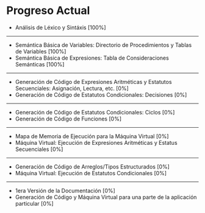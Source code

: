 # Progreso Actual
- Análisis de Léxico y Sintáxis [100%]
---
- Semántica Básica de Variables: Directorio de Procedimientos y Tablas de Variables [100%]
- Semántica Básica de Expresiones: Tabla de Consideraciones Semánticas [100%]
---
- Generación de Código de Expresiones Aritméticas y Estatutos Secuenciales: Asignación, Lectura, etc. [0%]
- Generación de Código de Estatutos Condicionales: Decisiones [0%]
---
- Generación de Código de Estatutos Condicionales: Ciclos [0%]
- Generación de Código de Funciones [0%]
---
- Mapa de Memoria de Ejecución para la Máquina Virtual [0%]
- Máquina Virtual: Ejecución de Expresiones Aritméticas y Estatus Secuenciales [0%]
---
- Generación de Código de Arreglos/Tipos Estructurados [0%]
- Máquina Virtual: Ejecución de Estatutos Condicionales [0%]
---
- 1era Versión de la Documentación [0%]
- Generación de Código y Máquina Virtual para una parte de la aplicación particular [0%]